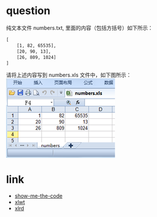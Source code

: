 # question
纯文本文件 numbers.txt, 里面的内容（包括方括号）如下所示：
```
[
	[1, 82, 65535], 
	[20, 90, 13],
	[26, 809, 1024]
]
```
请将上述内容写到 numbers.xls 文件中，如下图所示： 
![](img.png)

# link
- [show-me-the-code](https://github.com/Yixiaohan/show-me-the-code)
- [xlwt](https://github.com/python-excel/xlwt/)
- [xlrd](https://github.com/python-excel/xlrd)
